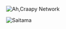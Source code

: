 ![Ah,Craapy Network](https://imgs.xkcd.com/comics/compiling.png)

![Saitama](https://i.imgur.com/J6xxrEz.png)
